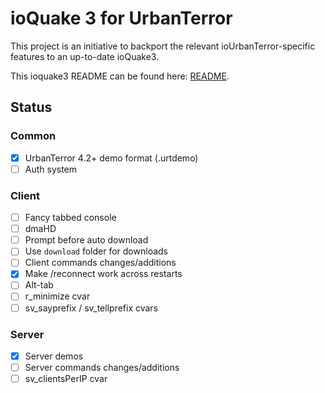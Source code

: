 # ioQuake 3 for UrbanTerror

This project is an initiative to backport the relevant ioUrbanTerror-specific
features to an up-to-date ioQuake3.

This ioquake3 README can be found here: [README](README.ioq3.md).

## Status

### Common
- [x] UrbanTerror 4.2+ demo format (.urtdemo)
- [ ] Auth system

### Client
- [ ] Fancy tabbed console
- [ ] dmaHD
- [ ] Prompt before auto download
- [ ] Use `download` folder for downloads
- [ ] Client commands changes/additions
- [x] Make /reconnect work across restarts
- [ ] Alt-tab
- [ ] r_minimize cvar
- [ ] sv_sayprefix / sv_tellprefix cvars

### Server
- [x] Server demos
- [ ] Server commands changes/additions
- [ ] sv_clientsPerIP cvar
